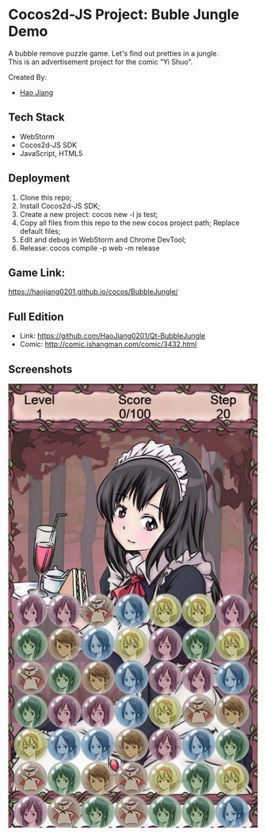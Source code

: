 # Cocos2d-JS Project: Buble Jungle Demo

A bubble remove puzzle game. Let's find out pretties in a jungle.  
This is an advertisement project for the comic "Yi Shuo".

Created By:
* [Hao Jiang](https://github.com/HaoJiang0201)

## Tech Stack
* WebStorm
* Cocos2d-JS SDK
* JavaScript, HTML5

## Deployment
1. Clone this repo;
2. Install Cocos2d-JS SDK;
3. Create a new project: cocos new -l js test;
4. Copy all files from this repo to the new cocos project path; Replace default files;
5. Edit and debug in WebStorm and Chrome DevTool;
6. Release: cocos compile -p web -m release

## Game Link:
https://haojiang0201.github.io/cocos/BubbleJungle/

## Full Edition
* Link: https://github.com/HaoJiang0201/Qt-BubbleJungle
* Comic: http://comic.ishangman.com/comic/3432.html

## Screenshots
![Screenshot of Budgestory](https://github.com/HaoJiang0201/Cocos2d-JS-BubbleJungle/blob/master/doc/Main.jpg?raw=true)
